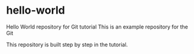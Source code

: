 # hello-world
Hello World repository for Git tutorial
This is an example repository for the Git 

This repository is built step by step in the tutorial.